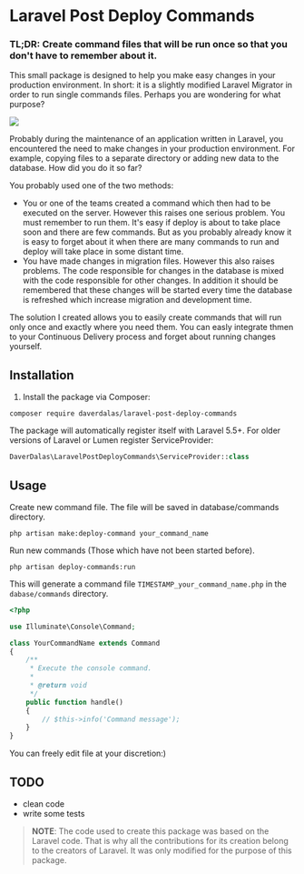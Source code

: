 # Laravel Post Deploy Commands
### TL;DR: Create command files that will be run once so that you don't have to remember about it.

This small package is designed to help you make easy changes in your production environment. In short: it is a slightly modified Laravel Migrator in order to run single commands files. Perhaps you are wondering for what purpose?

![](https://i.imgur.com/Br00TCn.gif)

Probably during the maintenance of an application written in Laravel, you encountered the need to make changes in your production environment. For example, copying files to a separate directory or adding new data to the database. How did you do it so far?

You probably used one of the two methods:  

- You or one of the teams created a command which then had to be executed on the server. However this raises one serious problem. You must remember to run them. It's easy if deploy is about to take place soon and there are few commands. But as you probably already know it is easy to forget about it when there are many commands to run and deploy will take place in some distant time.
- You have made changes in migration files. However this also raises problems. The code responsible for changes in the database is mixed with the code responsible for other changes. In addition it should be remembered that these changes will be started every time the database is refreshed which increase migration and development time.

The solution I created allows you to easily create commands that will run only once and exactly where you need them. You can easly integrate thmen to your Continuous Delivery process and forget about running changes yourself.

## Installation
1. Install the package via Composer:
```
composer require daverdalas/laravel-post-deploy-commands
```
The package will automatically register itself with Laravel 5.5+. For older versions of Laravel or Lumen register ServiceProvider:
```php
DaverDalas\LaravelPostDeployCommands\ServiceProvider::class
```
## Usage
Create new command file. The file will be saved in database/commands directory.
```
php artisan make:deploy-command your_command_name
```

Run new commands (Those which have not been started before).
```
php artisan deploy-commands:run
```
This will generate a command file `TIMESTAMP_your_command_name.php` in the `dabase/commands` directory.
```php
<?php

use Illuminate\Console\Command;

class YourCommandName extends Command
{
    /**
     * Execute the console command.
     *
     * @return void
     */
    public function handle()
    {
        // $this->info('Command message');
    }
}
```
You can freely edit file at your discretion:)
## TODO
- clean code
- write some tests

> **NOTE**: The code used to create this package was based on the Laravel code. That is why all the contributions for its creation belong to the creators of Laravel. It was only modified for the purpose of this package.
